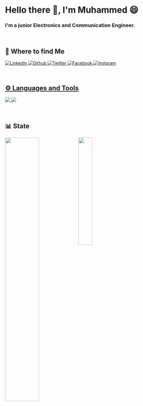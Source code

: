 # Hello there 👋, I'm Muhammed 😄
### I'm a junior Electronics and Communication Engineer.

<br />

## 🔗 Where to find Me 
 </a> <a href="https://www.linkedin.com/in/muhammedalii9" target="_blank"><img alt="LinkedIn" src="https://img.shields.io/badge/linkedin-%230077B5.svg?&style=for-the-badge&logo=linkedin&logoColor=white" />
 <a href="https://github.com/0xmuhammedalii99 " target="_blank"><img alt="Github" src="https://img.shields.io/badge/GitHub-%2312100E.svg?&style=for-the-badge&logo=Github&logoColor=white" />
 </a><a href="https://twitter.com/muhammed9alii" target="_blank"><img alt="Twitter" src="https://img.shields.io/badge/twitter-%231DA1F2.svg?&style=for-the-badge&logo=twitter&logoColor=white" /> 
  </a><a href="https://www.facebook.com/profile.php?id=100006345363273" target="_blank"><img alt="Facebook" src="https://img.shields.io/badge/Facebook-1877F2?style=for-the-badge&logo=facebook&logoColor=white" /> 
  </a><a href="https://www.instagram.com/muuhammeddalii/" target="_blank"><img alt="Instgram" src="https://img.shields.io/badge/Instagram-E4405F?style=for-the-badge&logo=instagram&logoColor=white" /> 
  
 
 <br />
 
 
## ⚙️ Languages and Tools
<img src="https://img.shields.io/badge/programming-00599C?style=for-the-badge&logo=C&logoColor=white" /> <a><a><img src="https://img.shields.io/badge/Visual_Studio_Code-0078D4?style=for-the-badge&logo=visual%20studio%20code&logoColor=white" />
 

<br/>

## 📊 State
<img align="left" width=47% src="https://github-readme-stats.vercel.app/api?username=0xmuhammedalii99&show_icons=true&theme=tokyonight"/>
<img align="left" width=30% src="https://github-readme-stats.vercel.app/api/top-langs/?username=0xmuhammedalii99&theme=tokyonight"/>

<br />
<br />

<!-- ![GitHub Streak](https://streak-stats.demolab.com?user=0xmuhammedalii99 &theme=gruvbox&border_radius=4.5) -->




